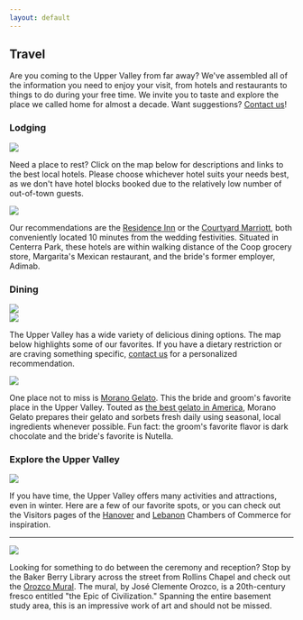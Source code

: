 ```yaml
---
layout: default
---
```


## Travel ##

Are you coming to the Upper Valley from far away? We've assembled all of the information you need to enjoy your visit, from hotels and restaurants to things to do during your free time. We invite you to taste and explore the place we called home for almost a decade. Want suggestions? [Contact us](/about/contact.html)!


### Lodging ###

<div class="photo lightboxable">
  <img src="/images/places/hanover-inn.jpg">
</div>

Need a place to rest? Click on the map below for descriptions and links to the best local hotels. Please choose whichever hotel suits your needs best, as we don't have hotel blocks booked due to the relatively low number of out-of-town guests.

<a href="https://www.google.com/maps/d/viewer?mid=zFR_mzWpa23c.kBgRWeXc27lg" class="map-link map-link-standalone" title="Click here for the full map">
  <img src="/images/maps/hotels-map.jpg">
</a>

Our recommendations are the [Residence Inn](http://www.marriott.com) or the [Courtyard Marriott](http://www.marriott.com), both conveniently located 10 minutes from the wedding festivities. Situated in Centerra Park, these hotels are within walking distance of the Coop grocery store, Margarita's Mexican restaurant, and the bride's former employer, Adimab.

### Dining ###

<div class="double-photos">
  <div class="double-photo">
    <div class="photo lightboxable">
      <img src="/images/places/market-table.jpg">
    </div>
  </div>
  <div class="double-photo">
    <div class="photo lightboxable">
      <img src="/images/places/mollys.jpg">
    </div>
  </div>
</div>

The Upper Valley has a wide variety of delicious dining options. The map below highlights some of our favorites. If you have a dietary restriction or are craving something specific, [contact us](/about/contact.html) for a personalized recommendation.

<a href="https://mapsengine.google.com/maps/d/viewer?mid=zFR_mzWpa23c.kisGsnW_BqGM" class="map-link map-link-standalone" title="Click here for the full map">
  <img src="/images/maps/food-map.jpg">
</a>

One place not to miss is [Morano Gelato](http://www.moranogelatohanover.com). This the bride and groom's favorite place in the Upper Valley. Touted as [the best gelato in America](http://www.forbes.com/sites/larryolmsted/2011/07/05/the-best-gelato-in-america/), Morano Gelato prepares their gelato and sorbets fresh daily using seasonal, local ingredients whenever possible. Fun fact: the groom's favorite flavor is dark chocolate and the bride's favorite is Nutella.

### Explore the Upper Valley ###

<a href="https://www.google.com/maps/d/viewer?mid=zFR_mzWpa23c.kE0Jle7iFuxk" class="map-link map-link-standalone" title="Click here for the full map">
  <img src="/images/maps/explore-map.jpg">
</a>

If you have time, the Upper Valley offers many activities and attractions, even in winter. Here are a few of our favorite spots, or you can check out the Visitors pages of the [Hanover](http://www.hanoverchamber.org/index.php?id=178&page=Hanover%20Area%20Chamber%20of%20Commerce%20-%20Visitors) and [Lebanon](http://lebanonchamber.com/visitors/) Chambers of Commerce for inspiration.

----------------------------------------------------------------------

<div class="photo photo-right lightboxable">
  <img src="/images/places/skiway.jpg">
</div>

Looking for something to do between the ceremony and reception? Stop by the Baker Berry Library across the street from Rollins Chapel and check out the [Orozco Mural](http://researchguides.dartmouth.edu/orozco). The mural, by José Clemente Orozco, is a 20th-century fresco entitled "the Epic of Civilization." Spanning the entire basement study area, this is an impressive work of art and should not be missed.
